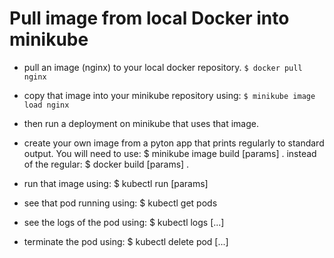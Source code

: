 # Pull image from local Docker into minikube

* pull an image (nginx) to your local docker repository.
    `$ docker pull nginx`
* copy that image into your minikube repository using:
    `$ minikube image load nginx`
* then run a deployment on minikube that uses that image.

* create your own image from a pyton app that prints regularly to standard output.
    You will need to use:
        $ minikube image build [params] .
    instead of the regular:
        $ docker build [params] .
* run that image using:
    $ kubectl run [params]
* see that pod running using:
    $ kubectl get pods
* see the logs of the pod using:
    $ kubectl logs [...]
* terminate the pod using:
    $ kubectl delete pod [...]
